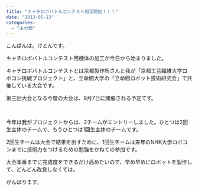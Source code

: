 ```yaml
---
title: "キャチロボバトルコンテスト加工開始！！！"
date: "2013-05-13"
categories: 
  - "未分類"
---
```


こんばんは。けとんです。

キャチロボバトルコンテスト用機体の加工が今日から始まりました。

キャチロボバトルコンテストとは京都製作所さんと我が「京都工芸繊維大学ロボコン挑戦プロジェクト」と、立命館大学の「立命館ロボット技術研究会」で共催している大会です。

第三回大会となる今度の大会は、9月7日に開催される予定です。

 

今年は我がプロジェクトからは、2チームがエントリーしました。ひとつは2回生主体のチームで、もうひとつは1回生主体のチームです。

2回生チームは大会で結果を出すために、1回生チームは来年のNHK大学ロボコンまでに技術力をつけるための勉強をかねての参加です。

大会本番までに完成度をできるだけ高めたいので、早め早めにロボットを製作して、どんどん改良しなくては。

がんばります。
